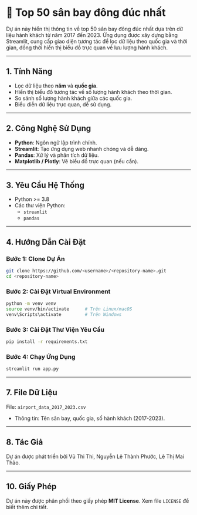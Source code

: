 # 🛫 Top 50 sân bay đông đúc nhất

Dự án này hiển thị thông tin về top 50 sân bay đông đúc nhất dựa trên dữ liệu hành khách từ năm 2017 đến 2023. Ứng dụng được xây dựng bằng Streamlit, cung cấp giao diện tương tác để lọc dữ liệu theo quốc gia và thời gian, đồng thời hiển thị biểu đồ trực quan về lưu lượng hành khách.

---

## **1. Tính Năng**

- Lọc dữ liệu theo **năm** và **quốc gia**.
- Hiển thị biểu đồ tương tác về số lượng hành khách theo thời gian.
- So sánh số lượng hành khách giữa các quốc gia.
- Biểu diễn dữ liệu trực quan, dễ sử dụng.

---

## **2. Công Nghệ Sử Dụng**

- **Python**: Ngôn ngữ lập trình chính.
- **Streamlit**: Tạo ứng dụng web nhanh chóng và dễ dàng.
- **Pandas**: Xử lý và phân tích dữ liệu.
- **Matplotlib / Plotly**: Vẽ biểu đồ trực quan (nếu cần).

---

## **3. Yêu Cầu Hệ Thống**

- Python >= 3.8
- Các thư viện Python:
  - `streamlit`
  - `pandas`

---

## **4. Hướng Dẫn Cài Đặt**

### Bước 1: Clone Dự Án
```bash
git clone https://github.com/<username>/<repository-name>.git
cd <repository-name>
```

### Bước 2: Cài Đặt Virtual Environment
```bash
python -m venv venv
source venv/bin/activate      # Trên Linux/macOS
venv\Scripts\activate         # Trên Windows
```

### Bước 3: Cài Đặt Thư Viện Yêu Cầu
```bash
pip install -r requirements.txt
```

### Bước 4: Chạy Ứng Dụng
```bash
streamlit run app.py
```

---

## **7. File Dữ Liệu**
File: `airport_data_2017_2023.csv`
- Thông tin: Tên sân bay, quốc gia, số hành khách (2017-2023).

---

## **8. Tác Giả**
Dự án được phát triển bởi Vũ Thi Thi, Nguyễn Lê Thành Phước, Lê Thị Mai Thảo.


---

## **10. Giấy Phép**

Dự án này được phân phối theo giấy phép **MIT License**. Xem file `LICENSE` để biết thêm chi tiết.

